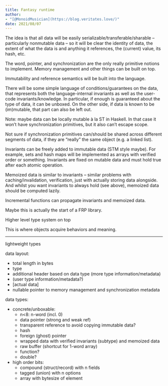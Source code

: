 ```yaml
---
title: Fantasy runtime
author:
- "[@MonoidMusician](https://blog.veritates.love/)"
date: 2021/08/07
---
```


The idea is that all data will be easily serializable/transferable/sharable – particularly nonmutable data – so it will be clear the identity of data, the extent of what the data is and anything it references, the (current) value, its hash, etc.

The word, pointer, and synchronization are the only really primitive notions to implement. Memory management and other things can be built on top.

Immutability and reference semantics will be built into the language.

There will be some simple language of conditions/guarantees on the data, that represents both the language-internal invariants as well as the user-code invariants/knowledge. In particular, if enough is guaranteed about the type of data, it can be unboxed. On the other side, if data is known to be (im)mutable, that part can also be left out.

Note: maybe data can be locally mutable à la ST in Haskell. In that case it won’t have synchronization primitives, but it also can’t escape scope.

Not sure if synchronization primitives can/should be shared across different segments of data, if they are “really” the same object (e.g. a linked list).

Invariants can be freely added to immutable data (STM style maybe). For example, sets and hash maps will be implemented as arrays with verified order or something. Invariants are fixed on mutable data and must hold true after each atomic operation.

Memoized data is similar to invariants – similar problems with caching/invalidation, verification, just with actually storing data alongside. And whilst you want invariants to always hold (see above), memoized data should be computed lazily.

Incremental functions can propagate invariants and memoized data.

Maybe this is actually the start of a FRP library.

Higher level type system on top

This is where objects acquire behaviors and meaning.

---

lightweight types

data layout:

- total length in bytes
- type
- additional header based on data type (more type information/metadata)
- (user type information/metadata?)
- [actual data]
- nullable pointer to memory management and synchronization metadata

data types:

- concrete/unboxable:
    - n<8: n-word (incl. 0)
    - data pointer (strong and weak ref)
    - transparent reference to avoid copying immutable data?
    - hash
    - foreign (ghost) pointer
    - wrapped data with verified invariants (subtype) and memoized data
    - raw buffer (shortcut for 1-word array)
    - function?
    - double?
- high order bits:
    - compound (struct/record) with n fields
    - tagged (union) with n options
    - array with bytesize of element
